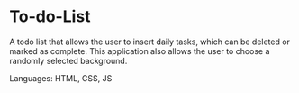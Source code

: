 # To-do-List

A todo list that allows the user to insert daily tasks, which can be deleted or marked as complete. This application also allows the user to choose a randomly selected background.

Languages: HTML, CSS, JS
